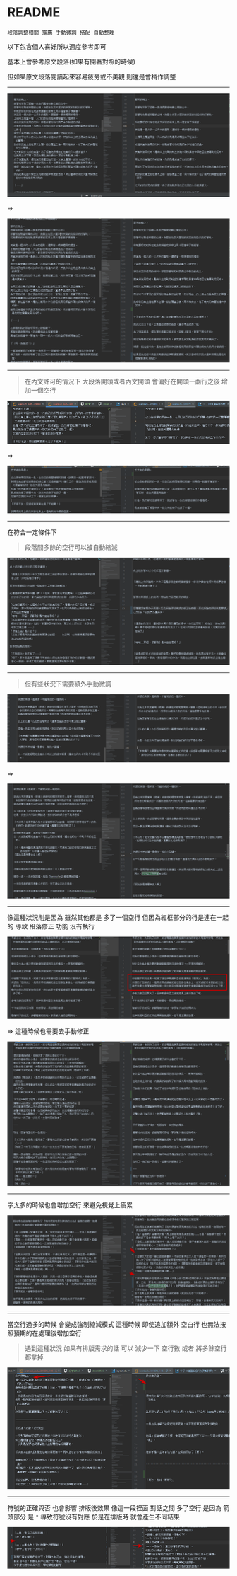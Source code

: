 # README

    段落調整相關 推薦 手動微調 搭配 自動整理

以下包含個人喜好所以適度參考即可

基本上會參考原文段落(如果有開著對照的時候)

但如果原文段落閱讀起來容易疲勞或不美觀 則還是會稍作調整

---

![image](../img/image.png)

=>

![image_1](../img/image_1.png)

---

> 在內文許可的情況下 大段落開頭或者內文開頭 會偏好在開頭一兩行之後 增加一個空行

![image_2](../img/image_2.png)

=>

![image_3](../img/image_3.png)

---


在符合一定條件下

> 段落間多餘的空行可以被自動縮減

![image_6](../img/image_6.png)

---

> 但有些狀況下需要額外手動微調

![image_7](../img/image_7.png)

=>

![image_8](../img/image_8.png)

---

像這種狀況則是因為 雖然其他都是 多了一個空行 但因為紅框部分的行是連在一起的 導致 段落修正 功能 沒有執行

![image_10](../img/image_10.png)

=> 這種時候也需要去手動修正

![image_11](../img/image_11.png)

---

字太多的時候也會增加空行 來避免視覺上疲累

![image_14](../img/image_14.png)

---

當空行過多的時候 會變成強制縮減模式 這種時候 即使追加額外 空白行 也無法按照預期的在處理後增加空行

> 遇到這種狀況 如果有排版需求的話 可以 減少一下 空行數 或者 將多餘空行都拿掉

![image_17](../img/image_17.png)

---

符號的正確與否 也會影響 排版後效果
像這一段裡面 對話之間 多了空行 是因為 箭頭部分 是 `"` 導致符號沒有對應 於是在排版時 就會產生不同結果

![image_16](../img/image_16.png)